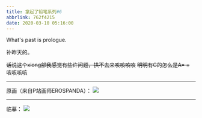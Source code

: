 ```yaml
---
title: 拿起了铅笔系列#6
abbrlink: 762f4215
date: 2020-03-10 05:16:00
---
```

What's past is prologue.

<!--more-->补昨天的。
~~话说这个xiong部我感觉有些许问题，拱不去来咳咳咳咳~~
~~明明有C的怎么是A= =~~
咳咳咳咳


----------
原画（来自P站画师EROSPANDA）：
![](https://buyao.mobi/i/2020/03/10/lu72qk.png)


----------
临摹：
![](https://buyao.mobi/i/2020/03/10/lu7yme.jpg)